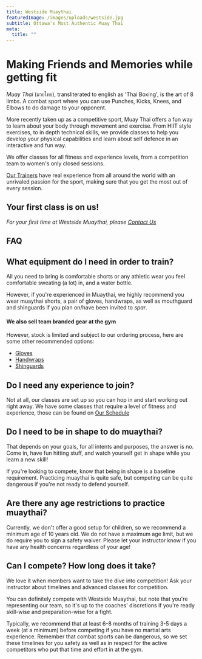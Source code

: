 ```yaml
---
title: Westside Muaythai
featuredImage: /images/uploads/westside.jpg
subtitle: Ottawa's Most Authentic Muay Thai
meta:
  title: ""
---
```

# Making Friends and Memories while getting fit

*Muay Thai* (มวยไทย), transliterated to english as 'Thai Boxing', is the art of 8 limbs. A combat sport where you can use Punches, Kicks, Knees, and Elbows to do damage to your opponent.

More recently taken up as a competitive sport, Muay Thai offers a fun way to learn about your body through movement and exercise. From HIIT style exercises, to in depth technical skills, we provide classes to help you develop your physical capabilities and learn about self defence in an interactive and fun way.

We offer classes for all fitness and experience levels, from a competition team to women's only closed sessions.

[Our Trainers](/instructors) have real experience from all around the world with an unrivaled passion for the sport, making sure that you get the most out of every session.

## Your first class is on us!

*For your first time at Westside Muaythai, please [Contact Us](/contact)*

## FAQ

## What equipment do I need in order to train?

All you need to bring is comfortable shorts or any athletic wear you feel comfortable sweating (a lot) in, and a water bottle.

However, if you're experienced in Muaythai, we highly recommend you wear muaythai shorts, a pair of gloves, handwraps, as well as mouthguard and shinguards if you plan on/have been invited to *spar*.

#### We also sell team branded gear at the gym

However, stock is limited and subject to our ordering process, here are some other recommended options:

* [Gloves](https://www.amazon.ca/RDX-Sparring-Training-Kickboxing-Punching/dp/B08MWSBKB6/ref=sr_1_1_sspa?crid=88V1AN44E72V&keywords=muay+thai+gloves&qid=1683644788&sprefix=muaythai+gloves%2Caps%2C72&sr=8-1-spons&psc=1&smid=A1XZFGTUY1OJKO&spLa=ZW5jcnlwdGVkUXVhbGlmaWVyPUExN1VSTjlaS0tXU05SJmVuY3J5cHRlZElkPUEwMDQxMzM3MTBNVzY4QTMxSjhROSZlbmNyeXB0ZWRBZElkPUEwNDU2Nzk2Q1dMWjM2UDExNk5ZJndpZGdldE5hbWU9c3BfYXRmJmFjdGlvbj1jbGlja1JlZGlyZWN0JmRvTm90TG9nQ2xpY2s9dHJ1ZQ==&_encoding=UTF8&tag=westsidemuayt-20&linkCode=ur2&linkId=1006b0325cc9599e2e70d996c36ccdc5&camp=15121&creative=330641)
* [Handwraps](https://www.amazon.ca/Meister-Adult-Semi-Elastic-MMA-Boxing/dp/B00BUHQFBK/ref=sxin_16_pa_sp_search_thematic_sspa?content-id=amzn1.sym.67df2caa-85de-4b75-82fc-83c9436f6fd1%253Aamzn1.sym.67df2caa-85de-4b75-82fc-83c9436f6fd1&crid=RAXNFBBDUIVV&cv_ct_cx=hand+wraps&keywords=hand+wraps&pd_rd_i=B00BUHQFBK&pd_rd_r=e5182c44-ae25-4eb4-be87-fc16c96c8f3a&pd_rd_w=d1Xcf&pd_rd_wg=S1mFV&pf_rd_p=67df2caa-85de-4b75-82fc-83c9436f6fd1&pf_rd_r=E8TCXKSSPV0VM0Y01AKQ&qid=1683645201&sbo=RZvfv%252F%252FHxDF%252BO5021pAnSA%253D%253D&sprefix=handwraps%252Caps%252C90&sr=1-2-acb80629-ce74-4cc5-9423-11e8801573fb-spons&psc=1&spLa=ZW5jcnlwdGVkUXVhbGlmaWVyPUExRDBBREZNWk9KTFIzJmVuY3J5cHRlZElkPUEwMDQ5NzkyMTZMU0FHRkdPTDhRSiZlbmNyeXB0ZWRBZElkPUEwMjM3Mzc4MzA3VkxNWDBTODcwQyZ3aWRnZXROYW1lPXNwX3NlYXJjaF90aGVtYXRpYyZhY3Rpb249Y2xpY2tSZWRpcmVjdCZkb05vdExvZ0NsaWNrPXRydWU=&_encoding=UTF8&=westsidemuayt-20&=ur2&=66cbb04c6f6cc939e233e03e81eb39fb&=15121&=330641)
* [Shinguards](https://www.amazon.ca/RDX-Kickboxing-Fighting-Protection-Protector/dp/B08NSSLXJX/ref=sr_1_2_sspa?crid=R86BDGSW8T6U&keywords=shin%2Bguards%2Bmuay%2Bthai&qid=1683645324&s=sports&sprefix=shingaurds%2Bmuaythai%2Csporting%2C64&sr=1-2-spons&smid=A1XZFGTUY1OJKO&spLa=ZW5jcnlwdGVkUXVhbGlmaWVyPUExSzdOMVFZNk82TVlaJmVuY3J5cHRlZElkPUEwMTU3NzQ4MU1PTEcwQkZPS0RHViZlbmNyeXB0ZWRBZElkPUEwMjcyNDg3M1VHTlZUSjVaN0ZRRyZ3aWRnZXROYW1lPXNwX2F0ZiZhY3Rpb249Y2xpY2tSZWRpcmVjdCZkb05vdExvZ0NsaWNrPXRydWU&th=1&psc=1&_encoding=UTF8&tag=westsidemuayt-20&linkCode=ur2&linkId=e506a659d0da9bcb0618a463fa4bdd74&camp=15121&creative=330641)

## Do I need any experience to join?

Not at all, our classes are set up so you can hop in and start working out right away. We have some classes that require a level of fitness and experience, those can be found on [Our Schedule](https://westsidemuaythai.com/schedule)

## Do I need to be in shape to do muaythai?

That depends on your goals, for all intents and purposes, the answer is no. Come in, have fun hitting stuff, and watch yourself get in shape while you learn a new skill!

If you're looking to compete, know that being in shape is a baseline requirement. Practicing muaythai is quite safe, but competing can be quite dangerous if you're not ready to defend yourself.

## Are there any age restrictions to practice muaythai?

Currently, we don't offer a good setup for children, so we recommend a minimum age of 10 years old. We do not have a maximum age limit, but we do require you to sign a safety waiver. Please let your instructor know if you have any health concerns regardless of your age!

## Can I compete? How long does it take?

We love it when members want to take the dive into competition! Ask your instructor about timelines and advanced classes for competition.

You can definitely compete with Westside Muaythai, but note that you're representing our team, so it's up to the coaches' discretions if you're ready skill-wise and preparation-wise for a fight.

Typically, we recommend that at least 6-8 months of training 3-5 days a week (at a minimum) before competing if you have no martial arts experience. Remember that combat sports can be dangerous, so we set these timelines for you safety as well as in respect for the active competitors who put that time and effort in at the gym.